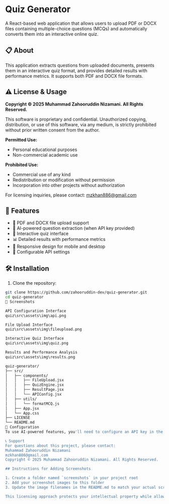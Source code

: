 # Quiz Generator

A React-based web application that allows users to upload PDF or DOCX files containing multiple-choice questions (MCQs) and automatically converts them into an interactive online quiz.

## 📋 About

This application extracts questions from uploaded documents, presents them in an interactive quiz format, and provides detailed results with performance metrics. It supports both PDF and DOCX file formats.

## ⚠️ License & Usage

**Copyright © 2025 Muhammad Zahooruddin Nizamani. All Rights Reserved.**

This software is proprietary and confidential. Unauthorized copying, distribution, or use of this software, via any medium, is strictly prohibited without prior written consent from the author.

**Permitted Use:**
- Personal educational purposes
- Non-commercial academic use

**Prohibited Use:**
- Commercial use of any kind
- Redistribution or modification without permission
- Incorporation into other projects without authorization

For licensing inquiries, please contact: mzkhan886@gmail.com

## 🚀 Features

- 📄 PDF and DOCX file upload support
- 🧠 AI-powered question extraction (when API key provided)
- 📝 Interactive quiz interface
- 📊 Detailed results with performance metrics
- 🎨 Responsive design for mobile and desktop
- 🔧 Configurable API settings

## 🛠️ Installation

1. Clone the repository:
```bash
git clone https://github.com/zahooruddin-dev/quiz-generator.git
cd quiz-generator
📸 Screenshots

API Configuration Interface
quiz\src\assets\img\api.png

File Upload Interface
quiz\src\assets\img\fileupload.png

Interactive Quiz Interface
quiz\src\assets\img\quiz.png

Results and Performance Analysis
quiz\src\assets\img\results.png

quiz-generator/
├── src/
│   ├── components/
│   │   ├── FileUpload.jsx
│   │   ├── QuizEngine.jsx
│   │   ├── ResultPage.jsx
│   │   └── APIConfig.jsx
│   ├── utils/
│   │   └── formatMCQ.js
│   ├── App.jsx
│   └── App.css
├── LICENSE
└── README.md
🔧 Configuration
To use AI-powered features, you'll need to configure an API key in the settings panel. This is optional but enhances the question extraction capabilities.

📞 Support
For questions about this project, please contact:
Muhammad Zahooruddin Nizamani
mzkhan886@gmail.com
Copyright © 2025 Muhammad Zahooruddin Nizamani. All Rights Reserved.

## Instructions for Adding Screenshots

1. Create a folder named `screenshots` in your project root
2. Add your screenshot images to this folder
3. Update the image filenames in the README.md to match your actual screenshot files

This licensing approach protects your intellectual property while allowing for educational use. The README provides clear information about the project while emphasizing your copyright ownership.
